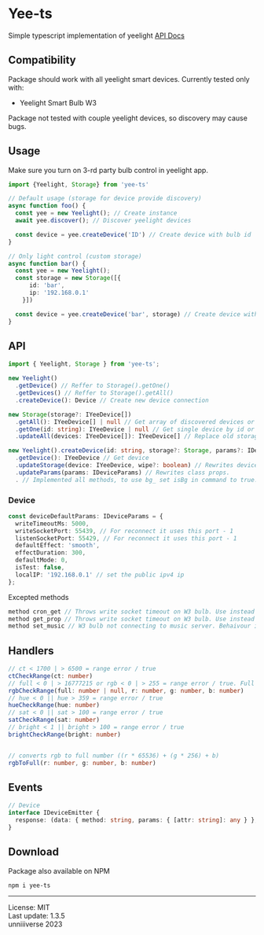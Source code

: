 # Yee-ts
Simple typescript implementation of yeelight [API Docs](https://www.yeelight.com/download/Yeelight_Inter-Operation_Spec.pdf)

## Compatibility
Package should work with all yeelight smart devices. Currently tested only with:
+ Yeelight Smart Bulb W3

Package not tested with couple yeelight devices, so discovery may cause bugs.

## Usage
Make sure you turn on 3-rd party bulb control in yeelight app.

```ts
import {Yeelight, Storage} from 'yee-ts'

// Default usage (storage for device provide discovery)
async function foo() {
  const yee = new Yeelight(); // Create instance
  await yee.discover(); // Discover yeelight devices

  const device = yee.createDevice('ID') // Create device with bulb id
}

// Only light control (custom storage)
async function bar() {
  const yee = new Yeelight();
  const storage = new Storage([{
      id: 'bar',
      ip: '192.168.0.1'
    }])

  const device = yee.createDevice('bar', storage) // Create device with bulb id
}
```

## API
```ts
import { Yeelight, Storage } from 'yee-ts';

new Yeelight()
  .getDevice() // Reffer to Storage().getOne()
  .getDevices() // Reffer to Storage().getAll()
  .createDevice(): Device // Create new device connection

new Storage(storage?: IYeeDevice[])
  .getAll(): IYeeDevice[] | null // Get array of discovered devices or null
  .getOne(id: string): IYeeDevice | null // Get single device by id or null
  .updateAll(devices: IYeeDevice[]): IYeeDevice[] // Replace old storage with new

new Yeelight().createDevice(id: string, storage?: Storage, params?: IDeviceParams) // new Device()
  .getDevice(): IYeeDevice // Get device
  .updateStorage(device: IYeeDevice, wipe?: boolean) // Rewrites device old props with new, is wipe is true, will replace old storage with new. Ip and id is required.
  .updateParams(params: IDeviceParams) // Rewrites class props.
  . // Implemented all methods, to use bg_ set isBg in command to true. Except methods listed below. You can see all types in yee-ts/dist/types/Device.d.ts
```

### Device
```ts
const deviceDefaultParams: IDeviceParams = {
  writeTimeoutMs: 5000,
  writeSocketPort: 55439, // For reconnect it uses this port - 1
  listenSocketPort: 55429, // For reconnect it uses this port - 1
  defaultEffect: 'smooth',
  effectDuration: 300,
  defaultMode: 0,
  isTest: false,
  localIP: '192.168.0.1' // set the public ipv4 ip
};
```

Excepted methods
```ts
method cron_get // Throws write socket timeout on W3 bulb. Use instead set_scene('auto_delay_off')
method get_prop // Throws write socket timeout on W3 bulb. Use instead get_prop() from storage
method set_music // W3 bulb not connecting to music server. Behaivour is not predictable, so method is not implemented.
```
## Handlers
```ts
// ct < 1700 | > 6500 = range error / true
ctCheckRange(ct: number)
// full < 0 | > 16777215 or rgb < 0 | > 255 = range error / true. Full code is more priotired.
rgbCheckRange(full: number | null, r: number, g: number, b: number)
// hue < 0 || hue > 359 = range error / true
hueCheckRange(hue: number)
// sat < 0 || sat > 100 = range error / true
satCheckRange(sat: number)
// bright < 1 || bright > 100 = range error / true
brightCheckRange(bright: number)


// converts rgb to full number ((r * 65536) + (g * 256) + b)
rgbToFull(r: number, g: number, b: number)
```

## Events
```ts
// Device
interface IDeviceEmitter {
  response: (data: { method: string, params: { [attr: string]: any } }, device: IYeeDevice) => void
}
```

## Download
Package also available on NPM
```
npm i yee-ts
```

<hr>

License: MIT <br>
Last update: 1.3.5<br>
unniiiverse 2023 